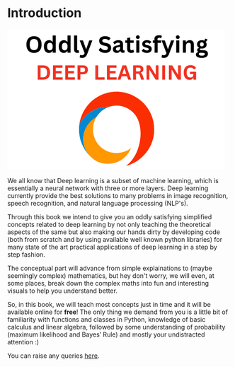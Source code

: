 # Introduction

![](content/logo_light.png)

We all know that Deep learning is a subset of machine learning, which is essentially a neural network with three or more layers. Deep learning currently provide the best solutions to many problems in image recognition, speech recognition, and natural language processing (NLP's).

Through this book we intend to give you an oddly satisfying simplified concepts related to deep learning by not only teaching the theoretical aspects of the same but also making our hands dirty by developing code (both from scratch and by using available well known python libraries) for many state of the art practical applications of deep learning in a step by step fashion.

The conceptual part will advance from simple explainations to (maybe seemingly complex) mathematics, but hey don't worry, we will even, at some places, break down the complex maths into fun and interesting visuals to help you understand better.

So, in this book, we will teach most concepts just in time and it will be available online for **free**! The only thing we demand from you is a little bit of familiarity with functions and classes in Python, knowledge of basic calculus and linear algebra, followed by some understanding of probability (maximum likelihood and Bayes’ Rule) and mostly your undistracted attention :)

You can raise any queries [here](https://github.com/pythonandml/dlbook/issues).








